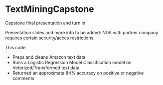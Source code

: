 # TextMiningCapstone
Capstone final presentation and turn in

Presentation slides and more info to be added: NDA with partner company requires certain security/acces restrictions.

This code
- Preps and cleans Amazon text data
- Runs a Logistic Regression Model Classification model on Vetorized/Transformed text data
- Returned an approximate 84% accuracy on positive or negative comments
